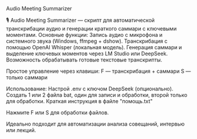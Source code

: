 Audio Meeting Summarizer

🎙️ Audio Meeting Summarizer — скрипт для автоматической транскрибации аудио и генерации краткого саммари с ключевыми моментами.
Основные функции:
Запись аудио с микрофона и системного звука (Windows, ffmpeg + dshow).
Транскрибация с помощью OpenAI Whisper (локальная модель).
Генерация саммари и выделение ключевых моментов через LM Studio или DeepSeek.
Возможность обрабатывать готовые текстовые транскрипты.

Простое управление через клавиши:
F — транскрибация + саммари
S — только саммари

Использование:
Настрой .env с ключом DeepSeek (опционально).
Создать 1 или 2 файла bat, один для записи и обработки, второй только для обработки.
Краткая инструкция в файле "помощь.txt"

Нажмите F или S для обработки файлов.

Идеально подходит для автоматизации анализа совещаний, интервью или лекций.
